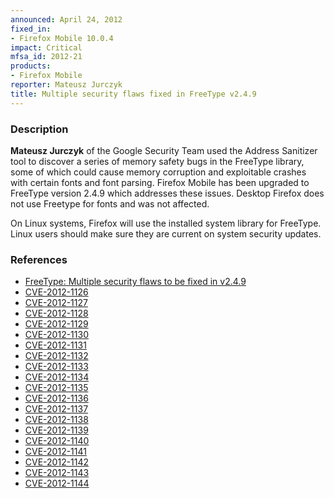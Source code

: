 ```yaml
---
announced: April 24, 2012
fixed_in:
- Firefox Mobile 10.0.4
impact: Critical
mfsa_id: 2012-21
products:
- Firefox Mobile
reporter: Mateusz Jurczyk
title: Multiple security flaws fixed in FreeType v2.4.9
---
```


<h3>Description</h3>

<p><strong>Mateusz Jurczyk</strong> of the Google Security Team used the Address
Sanitizer tool to discover a series of memory safety bugs in the FreeType
library, some of which could cause memory corruption and exploitable crashes
with certain fonts and font parsing. Firefox Mobile has been upgraded to
FreeType version 2.4.9 which addresses these issues. Desktop Firefox does not
use Freetype for fonts and was not affected.
</p>
<p class="note">On Linux systems, Firefox will use the installed system library for FreeType. Linux users should make sure they are current on system security updates.</p>


<h3>References</h3>

<ul>
  <li><a href="https://bugzilla.mozilla.org/show_bug.cgi?id=733512">
      FreeType: Multiple security flaws to be fixed in v2.4.9</a></li>
  <li><a href="http://cve.mitre.org/cgi-bin/cvename.cgi?name=CVE-2012-1126" class="ex-ref">CVE-2012-1126</a></li>
  <li><a href="http://cve.mitre.org/cgi-bin/cvename.cgi?name=CVE-2012-1127" class="ex-ref">CVE-2012-1127</a></li>
  <li><a href="http://cve.mitre.org/cgi-bin/cvename.cgi?name=CVE-2012-1128" class="ex-ref">CVE-2012-1128</a></li>
  <li><a href="http://cve.mitre.org/cgi-bin/cvename.cgi?name=CVE-2012-1129" class="ex-ref">CVE-2012-1129</a></li>
  <li><a href="http://cve.mitre.org/cgi-bin/cvename.cgi?name=CVE-2012-1130" class="ex-ref">CVE-2012-1130</a></li>
  <li><a href="http://cve.mitre.org/cgi-bin/cvename.cgi?name=CVE-2012-1131" class="ex-ref">CVE-2012-1131</a></li>
  <li><a href="http://cve.mitre.org/cgi-bin/cvename.cgi?name=CVE-2012-1132" class="ex-ref">CVE-2012-1132</a></li>
  <li><a href="http://cve.mitre.org/cgi-bin/cvename.cgi?name=CVE-2012-1133" class="ex-ref">CVE-2012-1133</a></li>
  <li><a href="http://cve.mitre.org/cgi-bin/cvename.cgi?name=CVE-2012-1134" class="ex-ref">CVE-2012-1134</a></li>
  <li><a href="http://cve.mitre.org/cgi-bin/cvename.cgi?name=CVE-2012-1135" class="ex-ref">CVE-2012-1135</a></li>
  <li><a href="http://cve.mitre.org/cgi-bin/cvename.cgi?name=CVE-2012-1136" class="ex-ref">CVE-2012-1136</a></li>
  <li><a href="http://cve.mitre.org/cgi-bin/cvename.cgi?name=CVE-2012-1137" class="ex-ref">CVE-2012-1137</a></li>
  <li><a href="http://cve.mitre.org/cgi-bin/cvename.cgi?name=CVE-2012-1138" class="ex-ref">CVE-2012-1138</a></li>
  <li><a href="http://cve.mitre.org/cgi-bin/cvename.cgi?name=CVE-2012-1139" class="ex-ref">CVE-2012-1139</a></li>
  <li><a href="http://cve.mitre.org/cgi-bin/cvename.cgi?name=CVE-2012-1140" class="ex-ref">CVE-2012-1140</a></li>
  <li><a href="http://cve.mitre.org/cgi-bin/cvename.cgi?name=CVE-2012-1141" class="ex-ref">CVE-2012-1141</a></li>
  <li><a href="http://cve.mitre.org/cgi-bin/cvename.cgi?name=CVE-2012-1142" class="ex-ref">CVE-2012-1142</a></li>
  <li><a href="http://cve.mitre.org/cgi-bin/cvename.cgi?name=CVE-2012-1143" class="ex-ref">CVE-2012-1143</a></li>
  <li><a href="http://cve.mitre.org/cgi-bin/cvename.cgi?name=CVE-2012-1144" class="ex-ref">CVE-2012-1144</a></li>
</ul>



